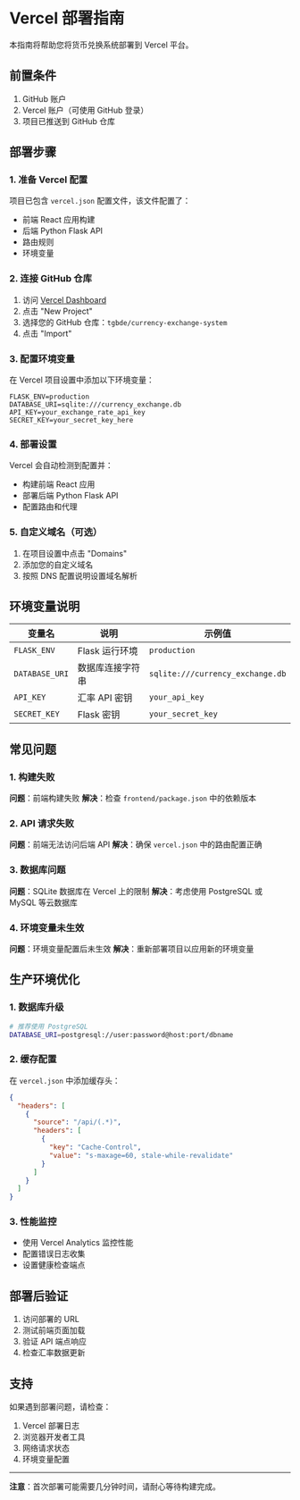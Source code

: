 # Vercel 部署指南

本指南将帮助您将货币兑换系统部署到 Vercel 平台。

## 前置条件

1. GitHub 账户
2. Vercel 账户（可使用 GitHub 登录）
3. 项目已推送到 GitHub 仓库

## 部署步骤

### 1. 准备 Vercel 配置

项目已包含 `vercel.json` 配置文件，该文件配置了：
- 前端 React 应用构建
- 后端 Python Flask API
- 路由规则
- 环境变量

### 2. 连接 GitHub 仓库

1. 访问 [Vercel Dashboard](https://vercel.com/dashboard)
2. 点击 "New Project"
3. 选择您的 GitHub 仓库：`tgbde/currency-exchange-system`
4. 点击 "Import"

### 3. 配置环境变量

在 Vercel 项目设置中添加以下环境变量：

```
FLASK_ENV=production
DATABASE_URI=sqlite:///currency_exchange.db
API_KEY=your_exchange_rate_api_key
SECRET_KEY=your_secret_key_here
```

### 4. 部署设置

Vercel 会自动检测到配置并：
- 构建前端 React 应用
- 部署后端 Python Flask API
- 配置路由和代理

### 5. 自定义域名（可选）

1. 在项目设置中点击 "Domains"
2. 添加您的自定义域名
3. 按照 DNS 配置说明设置域名解析

## 环境变量说明

| 变量名 | 说明 | 示例值 |
|--------|------|--------|
| `FLASK_ENV` | Flask 运行环境 | `production` |
| `DATABASE_URI` | 数据库连接字符串 | `sqlite:///currency_exchange.db` |
| `API_KEY` | 汇率 API 密钥 | `your_api_key` |
| `SECRET_KEY` | Flask 密钥 | `your_secret_key` |

## 常见问题

### 1. 构建失败

**问题**：前端构建失败
**解决**：检查 `frontend/package.json` 中的依赖版本

### 2. API 请求失败

**问题**：前端无法访问后端 API
**解决**：确保 `vercel.json` 中的路由配置正确

### 3. 数据库问题

**问题**：SQLite 数据库在 Vercel 上的限制
**解决**：考虑使用 PostgreSQL 或 MySQL 等云数据库

### 4. 环境变量未生效

**问题**：环境变量配置后未生效
**解决**：重新部署项目以应用新的环境变量

## 生产环境优化

### 1. 数据库升级

```bash
# 推荐使用 PostgreSQL
DATABASE_URI=postgresql://user:password@host:port/dbname
```

### 2. 缓存配置

在 `vercel.json` 中添加缓存头：

```json
{
  "headers": [
    {
      "source": "/api/(.*)",
      "headers": [
        {
          "key": "Cache-Control",
          "value": "s-maxage=60, stale-while-revalidate"
        }
      ]
    }
  ]
}
```

### 3. 性能监控

- 使用 Vercel Analytics 监控性能
- 配置错误日志收集
- 设置健康检查端点

## 部署后验证

1. 访问部署的 URL
2. 测试前端页面加载
3. 验证 API 端点响应
4. 检查汇率数据更新

## 支持

如果遇到部署问题，请检查：
1. Vercel 部署日志
2. 浏览器开发者工具
3. 网络请求状态
4. 环境变量配置

---

**注意**：首次部署可能需要几分钟时间，请耐心等待构建完成。